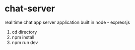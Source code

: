 # chat-server
real time chat app server application built in node - expressjs


1. cd directory
2. npm install
3. npm run dev
